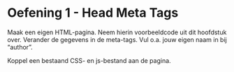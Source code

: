 
# Oefening 1 - Head Meta Tags

Maak een eigen HTML-pagina.
Neem hierin voorbeeldcode uit dit hoofdstuk over. Verander de gegevens in de meta-tags. Vul o.a. jouw eigen naam in bij “author”.

Koppel een bestaand CSS- en js-bestand aan de pagina.
